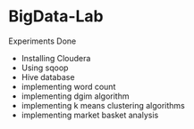 # BigData-Lab
Experiments Done 
- Installing Cloudera 
- Using sqoop 
- Hive database 
- implementing word count 
- implementing dgim algorithm 
- implementing k means clustering algorithms 
- implementing market basket analysis 
